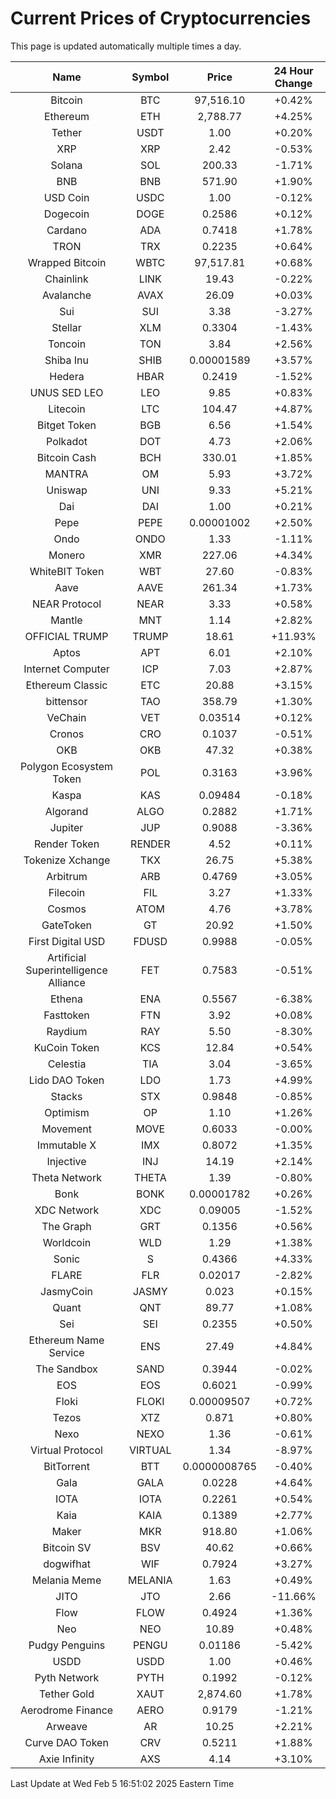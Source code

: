 # Current Prices of Cryptocurrencies
This page is updated automatically multiple times a day.

| Name | Symbol | Price | 24 Hour Change |
| :---: |:---:| :---: | :---: |
| Bitcoin | BTC | 97,516.10 | +0.42% |
| Ethereum | ETH | 2,788.77 | +4.25% |
| Tether | USDT | 1.00 | +0.20% |
| XRP | XRP | 2.42 | -0.53% |
| Solana | SOL | 200.33 | -1.71% |
| BNB | BNB | 571.90 | +1.90% |
| USD Coin | USDC | 1.00 | -0.12% |
| Dogecoin | DOGE | 0.2586 | +0.12% |
| Cardano | ADA | 0.7418 | +1.78% |
| TRON | TRX | 0.2235 | +0.64% |
| Wrapped Bitcoin | WBTC | 97,517.81 | +0.68% |
| Chainlink | LINK | 19.43 | -0.22% |
| Avalanche | AVAX | 26.09 | +0.03% |
| Sui | SUI | 3.38 | -3.27% |
| Stellar | XLM | 0.3304 | -1.43% |
| Toncoin | TON | 3.84 | +2.56% |
| Shiba Inu | SHIB | 0.00001589 | +3.57% |
| Hedera | HBAR | 0.2419 | -1.52% |
| UNUS SED LEO | LEO | 9.85 | +0.83% |
| Litecoin | LTC | 104.47 | +4.87% |
| Bitget Token | BGB | 6.56 | +1.54% |
| Polkadot | DOT | 4.73 | +2.06% |
| Bitcoin Cash | BCH | 330.01 | +1.85% |
| MANTRA | OM | 5.93 | +3.72% |
| Uniswap | UNI | 9.33 | +5.21% |
| Dai | DAI | 1.00 | +0.21% |
| Pepe | PEPE | 0.00001002 | +2.50% |
| Ondo | ONDO | 1.33 | -1.11% |
| Monero | XMR | 227.06 | +4.34% |
| WhiteBIT Token | WBT | 27.60 | -0.83% |
| Aave | AAVE | 261.34 | +1.73% |
| NEAR Protocol | NEAR | 3.33 | +0.58% |
| Mantle | MNT | 1.14 | +2.82% |
| OFFICIAL TRUMP | TRUMP | 18.61 | +11.93% |
| Aptos | APT | 6.01 | +2.10% |
| Internet Computer | ICP | 7.03 | +2.87% |
| Ethereum Classic | ETC | 20.88 | +3.15% |
| bittensor | TAO | 358.79 | +1.30% |
| VeChain | VET | 0.03514 | +0.12% |
| Cronos | CRO | 0.1037 | -0.51% |
| OKB | OKB | 47.32 | +0.38% |
| Polygon Ecosystem Token | POL | 0.3163 | +3.96% |
| Kaspa | KAS | 0.09484 | -0.18% |
| Algorand | ALGO | 0.2882 | +1.71% |
| Jupiter | JUP | 0.9088 | -3.36% |
| Render Token | RENDER | 4.52 | +0.11% |
| Tokenize Xchange | TKX | 26.75 | +5.38% |
| Arbitrum | ARB | 0.4769 | +3.05% |
| Filecoin | FIL | 3.27 | +1.33% |
| Cosmos | ATOM | 4.76 | +3.78% |
| GateToken | GT | 20.92 | +1.50% |
| First Digital USD | FDUSD | 0.9988 | -0.05% |
| Artificial Superintelligence Alliance | FET | 0.7583 | -0.51% |
| Ethena | ENA | 0.5567 | -6.38% |
| Fasttoken | FTN | 3.92 | +0.08% |
| Raydium | RAY | 5.50 | -8.30% |
| KuCoin Token | KCS | 12.84 | +0.54% |
| Celestia | TIA | 3.04 | -3.65% |
| Lido DAO Token | LDO | 1.73 | +4.99% |
| Stacks | STX | 0.9848 | -0.85% |
| Optimism | OP | 1.10 | +1.26% |
| Movement | MOVE | 0.6033 | -0.00% |
| Immutable X | IMX | 0.8072 | +1.35% |
| Injective | INJ | 14.19 | +2.14% |
| Theta Network | THETA | 1.39 | -0.80% |
| Bonk | BONK | 0.00001782 | +0.26% |
| XDC Network | XDC | 0.09005 | -1.52% |
| The Graph | GRT | 0.1356 | +0.56% |
| Worldcoin | WLD | 1.29 | +1.38% |
| Sonic | S | 0.4366 | +4.33% |
| FLARE | FLR | 0.02017 | -2.82% |
| JasmyCoin | JASMY | 0.023 | +0.15% |
| Quant | QNT | 89.77 | +1.08% |
| Sei | SEI | 0.2355 | +0.50% |
| Ethereum Name Service | ENS | 27.49 | +4.84% |
| The Sandbox | SAND | 0.3944 | -0.02% |
| EOS | EOS | 0.6021 | -0.99% |
| Floki | FLOKI | 0.00009507 | +0.72% |
| Tezos | XTZ | 0.871 | +0.80% |
| Nexo | NEXO | 1.36 | -0.61% |
| Virtual Protocol | VIRTUAL | 1.34 | -8.97% |
| BitTorrent | BTT | 0.0000008765 | -0.40% |
| Gala | GALA | 0.0228 | +4.64% |
| IOTA | IOTA | 0.2261 | +0.54% |
| Kaia | KAIA | 0.1389 | +2.77% |
| Maker | MKR | 918.80 | +1.06% |
| Bitcoin SV | BSV | 40.62 | +0.66% |
| dogwifhat | WIF | 0.7924 | +3.27% |
| Melania Meme | MELANIA | 1.63 | +0.49% |
| JITO | JTO | 2.66 | -11.66% |
| Flow | FLOW | 0.4924 | +1.36% |
| Neo | NEO | 10.89 | +0.48% |
| Pudgy Penguins | PENGU | 0.01186 | -5.42% |
| USDD | USDD | 1.00 | +0.46% |
| Pyth Network | PYTH | 0.1992 | -0.12% |
| Tether Gold | XAUT | 2,874.60 | +1.78% |
| Aerodrome Finance | AERO | 0.9179 | -1.21% |
| Arweave | AR | 10.25 | +2.21% |
| Curve DAO Token | CRV | 0.5211 | +1.88% |
| Axie Infinity | AXS | 4.14 | +3.10% |

Last Update at Wed Feb  5 16:51:02 2025 Eastern Time